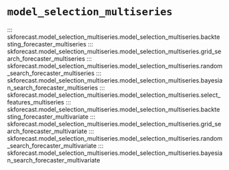 # `model_selection_multiseries`

::: skforecast.model_selection_multiseries.model_selection_multiseries.backtesting_forecaster_multiseries
::: skforecast.model_selection_multiseries.model_selection_multiseries.grid_search_forecaster_multiseries
::: skforecast.model_selection_multiseries.model_selection_multiseries.random_search_forecaster_multiseries
::: skforecast.model_selection_multiseries.model_selection_multiseries.bayesian_search_forecaster_multiseries
::: skforecast.model_selection_multiseries.model_selection_multiseries.select_features_multiseries
::: skforecast.model_selection_multiseries.model_selection_multiseries.backtesting_forecaster_multivariate
::: skforecast.model_selection_multiseries.model_selection_multiseries.grid_search_forecaster_multivariate
::: skforecast.model_selection_multiseries.model_selection_multiseries.random_search_forecaster_multivariate
::: skforecast.model_selection_multiseries.model_selection_multiseries.bayesian_search_forecaster_multivariate